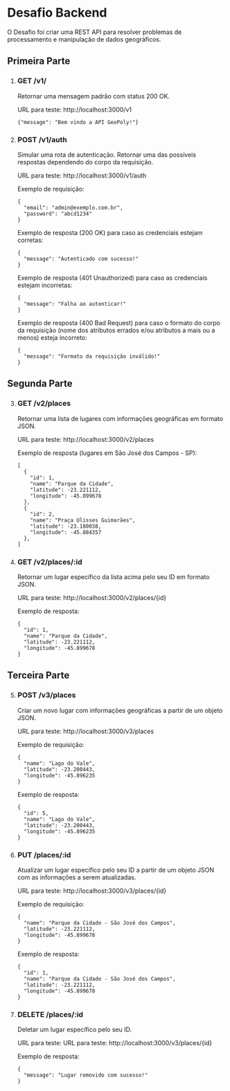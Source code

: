 <!DOCTYPE html>
<html>

<body>
  <h1>Desafio Backend</h1>

  <p>O Desafio foi criar uma REST API para resolver problemas de processamento e manipulação de dados geográficos.</p>

  <h2>Primeira Parte</h2>
  <ol>
    <li>
      <h3>GET /v1/</h3>
      <p>Retornar uma mensagem padrão com status 200 OK. </p>
      <p>URL para teste: http://localhost:3000/v1</p>
      <pre><code>{"message": "Bem vindo a API GeoPoly!"}</code></pre>
    </li>
    <li>
      <h3>POST /v1/auth</h3>
      <p>Simular uma rota de autenticação. Retornar uma das possíveis respostas dependendo do corpo da requisição.</p>
      <p>URL para teste: http://localhost:3000/v1/auth </p>
      <p>Exemplo de requisição:</p>
      <pre><code>{
  "email": "admin@exemplo.com.br",
  "password": "abcd1234"
}</code></pre>
      <p>Exemplo de resposta (200 OK) para caso as credenciais estejam corretas:</p>
      <pre><code>{
  "message": "Autenticado com sucesso!"
}</code></pre>
      <p>Exemplo de resposta (401 Unauthorized) para caso as credenciais estejam incorretas:</p>
      <pre><code>{
  "message": "Falha ao autenticar!"
}</code></pre>
      <p>Exemplo de resposta (400 Bad Request) para caso o formato do corpo da requisição (nome dos atributos errados e/ou atributos a mais ou a menos) esteja incorreto:</p>
      <pre><code>{
  "message": "Formato da requisição inválido!"
}</code></pre>
    </li>
  </ol>

  <h2>Segunda Parte</h2>
  <ol start="3">
    <li>
      <h3>GET /v2/places</h3>
      <p>Retornar uma lista de lugares com informações geográficas em formato JSON.</p>
      <p>URL para teste: http://localhost:3000/v2/places</p>
      <p>Exemplo de resposta (lugares em São José dos Campos - SP):</p>
      <pre><code>[
  {
    "id": 1,
    "name": "Parque da Cidade",
    "latitude": -23.221112,
    "longitude": -45.899678
  },
  {
    "id": 2,
    "name": "Praça Ulisses Guimarães",
    "latitude": -23.180038,
    "longitude": -45.884357
  },
]</code></pre>
    </li>
    <li>
      <h3>GET /v2/places/:id</h3>
      <p>Retornar um lugar específico da lista acima pelo seu ID em formato JSON.</p>
      <p>URL para teste: http://localhost:3000/v2/places/{id}</p>
      <p>Exemplo de resposta:</p>
      <pre><code>{
  "id": 1,
  "name": "Parque da Cidade",
  "latitude": -23.221112,
  "longitude": -45.899678
}</code></pre>
    </li>
  </ol>

  <h2>Terceira Parte</h2>
  <ol start="5">
    <li>
      <h3>POST /v3/places</h3>
      <p>Criar um novo lugar com informações geográficas a partir de um objeto JSON.</p>
      <p>URL para teste: http://localhost:3000/v3/places</p>
      <p>Exemplo de requisição:</p>
      <pre><code>{
  "name": "Lago do Vale",
  "latitude": -23.200443,
  "longitude": -45.896235
}</code></pre>
      <p>Exemplo de resposta:</p>
      <pre><code>{
  "id": 5,
  "name": "Lago do Vale",
  "latitude": -23.200443,
  "longitude": -45.896235
}</code></pre>
    </li>
    <li>
      <h3>PUT /places/:id</h3>
      <p>Atualizar um lugar específico pelo seu ID a partir de um objeto JSON com as informações a serem atualizadas.</p>
      <p>URL para teste: http://localhost:3000/v3/places/{id}</p>
      <p>Exemplo de requisição:</p>
      <pre><code>{
  "name": "Parque da Cidade - São José dos Campos",
  "latitude": -23.221112,
  "longitude": -45.899678
}</code></pre>
      <p>Exemplo de resposta:</p>
      <pre><code>{
  "id": 1,
  "name": "Parque da Cidade - São José dos Campos",
  "latitude": -23.221112,
  "longitude": -45.899678
}</code></pre>
    </li>
    <li>
      <h3>DELETE /places/:id</h3>
      <p>Deletar um lugar específico pelo seu ID.</p>
      <p>URL para teste: URL para teste: http://localhost:3000/v3/places/{id}</p>
      <p>Exemplo de resposta:</p>
      <pre><code>{
  "message": "Lugar removido com sucesso!"
}</code></pre>
    </li>
  </ol>

</body>
</html>
